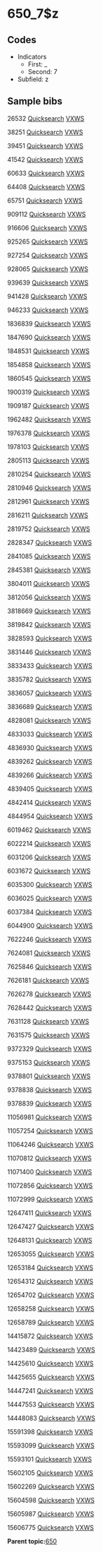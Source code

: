 # 650\_7$z

## Codes

-   Indicators
    -   First: \_
    -   Second: 7
-   Subfield: z

## Sample bibs

26532 [Quicksearch](https://search.library.yale.edu/catalog/26532) [VXWS](http://prodorbis.library.yale.edu:7014/vxws/GetHoldingsService?bibId=26532)

38251 [Quicksearch](https://search.library.yale.edu/catalog/38251) [VXWS](http://prodorbis.library.yale.edu:7014/vxws/GetHoldingsService?bibId=38251)

39451 [Quicksearch](https://search.library.yale.edu/catalog/39451) [VXWS](http://prodorbis.library.yale.edu:7014/vxws/GetHoldingsService?bibId=39451)

41542 [Quicksearch](https://search.library.yale.edu/catalog/41542) [VXWS](http://prodorbis.library.yale.edu:7014/vxws/GetHoldingsService?bibId=41542)

60633 [Quicksearch](https://search.library.yale.edu/catalog/60633) [VXWS](http://prodorbis.library.yale.edu:7014/vxws/GetHoldingsService?bibId=60633)

64408 [Quicksearch](https://search.library.yale.edu/catalog/64408) [VXWS](http://prodorbis.library.yale.edu:7014/vxws/GetHoldingsService?bibId=64408)

65751 [Quicksearch](https://search.library.yale.edu/catalog/65751) [VXWS](http://prodorbis.library.yale.edu:7014/vxws/GetHoldingsService?bibId=65751)

909112 [Quicksearch](https://search.library.yale.edu/catalog/909112) [VXWS](http://prodorbis.library.yale.edu:7014/vxws/GetHoldingsService?bibId=909112)

916606 [Quicksearch](https://search.library.yale.edu/catalog/916606) [VXWS](http://prodorbis.library.yale.edu:7014/vxws/GetHoldingsService?bibId=916606)

925265 [Quicksearch](https://search.library.yale.edu/catalog/925265) [VXWS](http://prodorbis.library.yale.edu:7014/vxws/GetHoldingsService?bibId=925265)

927254 [Quicksearch](https://search.library.yale.edu/catalog/927254) [VXWS](http://prodorbis.library.yale.edu:7014/vxws/GetHoldingsService?bibId=927254)

928065 [Quicksearch](https://search.library.yale.edu/catalog/928065) [VXWS](http://prodorbis.library.yale.edu:7014/vxws/GetHoldingsService?bibId=928065)

939639 [Quicksearch](https://search.library.yale.edu/catalog/939639) [VXWS](http://prodorbis.library.yale.edu:7014/vxws/GetHoldingsService?bibId=939639)

941428 [Quicksearch](https://search.library.yale.edu/catalog/941428) [VXWS](http://prodorbis.library.yale.edu:7014/vxws/GetHoldingsService?bibId=941428)

946233 [Quicksearch](https://search.library.yale.edu/catalog/946233) [VXWS](http://prodorbis.library.yale.edu:7014/vxws/GetHoldingsService?bibId=946233)

1836839 [Quicksearch](https://search.library.yale.edu/catalog/1836839) [VXWS](http://prodorbis.library.yale.edu:7014/vxws/GetHoldingsService?bibId=1836839)

1847690 [Quicksearch](https://search.library.yale.edu/catalog/1847690) [VXWS](http://prodorbis.library.yale.edu:7014/vxws/GetHoldingsService?bibId=1847690)

1848531 [Quicksearch](https://search.library.yale.edu/catalog/1848531) [VXWS](http://prodorbis.library.yale.edu:7014/vxws/GetHoldingsService?bibId=1848531)

1854858 [Quicksearch](https://search.library.yale.edu/catalog/1854858) [VXWS](http://prodorbis.library.yale.edu:7014/vxws/GetHoldingsService?bibId=1854858)

1860545 [Quicksearch](https://search.library.yale.edu/catalog/1860545) [VXWS](http://prodorbis.library.yale.edu:7014/vxws/GetHoldingsService?bibId=1860545)

1900319 [Quicksearch](https://search.library.yale.edu/catalog/1900319) [VXWS](http://prodorbis.library.yale.edu:7014/vxws/GetHoldingsService?bibId=1900319)

1909187 [Quicksearch](https://search.library.yale.edu/catalog/1909187) [VXWS](http://prodorbis.library.yale.edu:7014/vxws/GetHoldingsService?bibId=1909187)

1962482 [Quicksearch](https://search.library.yale.edu/catalog/1962482) [VXWS](http://prodorbis.library.yale.edu:7014/vxws/GetHoldingsService?bibId=1962482)

1976378 [Quicksearch](https://search.library.yale.edu/catalog/1976378) [VXWS](http://prodorbis.library.yale.edu:7014/vxws/GetHoldingsService?bibId=1976378)

1978103 [Quicksearch](https://search.library.yale.edu/catalog/1978103) [VXWS](http://prodorbis.library.yale.edu:7014/vxws/GetHoldingsService?bibId=1978103)

2805113 [Quicksearch](https://search.library.yale.edu/catalog/2805113) [VXWS](http://prodorbis.library.yale.edu:7014/vxws/GetHoldingsService?bibId=2805113)

2810254 [Quicksearch](https://search.library.yale.edu/catalog/2810254) [VXWS](http://prodorbis.library.yale.edu:7014/vxws/GetHoldingsService?bibId=2810254)

2810946 [Quicksearch](https://search.library.yale.edu/catalog/2810946) [VXWS](http://prodorbis.library.yale.edu:7014/vxws/GetHoldingsService?bibId=2810946)

2812961 [Quicksearch](https://search.library.yale.edu/catalog/2812961) [VXWS](http://prodorbis.library.yale.edu:7014/vxws/GetHoldingsService?bibId=2812961)

2816211 [Quicksearch](https://search.library.yale.edu/catalog/2816211) [VXWS](http://prodorbis.library.yale.edu:7014/vxws/GetHoldingsService?bibId=2816211)

2819752 [Quicksearch](https://search.library.yale.edu/catalog/2819752) [VXWS](http://prodorbis.library.yale.edu:7014/vxws/GetHoldingsService?bibId=2819752)

2828347 [Quicksearch](https://search.library.yale.edu/catalog/2828347) [VXWS](http://prodorbis.library.yale.edu:7014/vxws/GetHoldingsService?bibId=2828347)

2841085 [Quicksearch](https://search.library.yale.edu/catalog/2841085) [VXWS](http://prodorbis.library.yale.edu:7014/vxws/GetHoldingsService?bibId=2841085)

2845381 [Quicksearch](https://search.library.yale.edu/catalog/2845381) [VXWS](http://prodorbis.library.yale.edu:7014/vxws/GetHoldingsService?bibId=2845381)

3804011 [Quicksearch](https://search.library.yale.edu/catalog/3804011) [VXWS](http://prodorbis.library.yale.edu:7014/vxws/GetHoldingsService?bibId=3804011)

3812056 [Quicksearch](https://search.library.yale.edu/catalog/3812056) [VXWS](http://prodorbis.library.yale.edu:7014/vxws/GetHoldingsService?bibId=3812056)

3818669 [Quicksearch](https://search.library.yale.edu/catalog/3818669) [VXWS](http://prodorbis.library.yale.edu:7014/vxws/GetHoldingsService?bibId=3818669)

3819842 [Quicksearch](https://search.library.yale.edu/catalog/3819842) [VXWS](http://prodorbis.library.yale.edu:7014/vxws/GetHoldingsService?bibId=3819842)

3828593 [Quicksearch](https://search.library.yale.edu/catalog/3828593) [VXWS](http://prodorbis.library.yale.edu:7014/vxws/GetHoldingsService?bibId=3828593)

3831446 [Quicksearch](https://search.library.yale.edu/catalog/3831446) [VXWS](http://prodorbis.library.yale.edu:7014/vxws/GetHoldingsService?bibId=3831446)

3833433 [Quicksearch](https://search.library.yale.edu/catalog/3833433) [VXWS](http://prodorbis.library.yale.edu:7014/vxws/GetHoldingsService?bibId=3833433)

3835782 [Quicksearch](https://search.library.yale.edu/catalog/3835782) [VXWS](http://prodorbis.library.yale.edu:7014/vxws/GetHoldingsService?bibId=3835782)

3836057 [Quicksearch](https://search.library.yale.edu/catalog/3836057) [VXWS](http://prodorbis.library.yale.edu:7014/vxws/GetHoldingsService?bibId=3836057)

3836689 [Quicksearch](https://search.library.yale.edu/catalog/3836689) [VXWS](http://prodorbis.library.yale.edu:7014/vxws/GetHoldingsService?bibId=3836689)

4828081 [Quicksearch](https://search.library.yale.edu/catalog/4828081) [VXWS](http://prodorbis.library.yale.edu:7014/vxws/GetHoldingsService?bibId=4828081)

4833033 [Quicksearch](https://search.library.yale.edu/catalog/4833033) [VXWS](http://prodorbis.library.yale.edu:7014/vxws/GetHoldingsService?bibId=4833033)

4836930 [Quicksearch](https://search.library.yale.edu/catalog/4836930) [VXWS](http://prodorbis.library.yale.edu:7014/vxws/GetHoldingsService?bibId=4836930)

4839262 [Quicksearch](https://search.library.yale.edu/catalog/4839262) [VXWS](http://prodorbis.library.yale.edu:7014/vxws/GetHoldingsService?bibId=4839262)

4839266 [Quicksearch](https://search.library.yale.edu/catalog/4839266) [VXWS](http://prodorbis.library.yale.edu:7014/vxws/GetHoldingsService?bibId=4839266)

4839405 [Quicksearch](https://search.library.yale.edu/catalog/4839405) [VXWS](http://prodorbis.library.yale.edu:7014/vxws/GetHoldingsService?bibId=4839405)

4842414 [Quicksearch](https://search.library.yale.edu/catalog/4842414) [VXWS](http://prodorbis.library.yale.edu:7014/vxws/GetHoldingsService?bibId=4842414)

4844954 [Quicksearch](https://search.library.yale.edu/catalog/4844954) [VXWS](http://prodorbis.library.yale.edu:7014/vxws/GetHoldingsService?bibId=4844954)

6019462 [Quicksearch](https://search.library.yale.edu/catalog/6019462) [VXWS](http://prodorbis.library.yale.edu:7014/vxws/GetHoldingsService?bibId=6019462)

6022214 [Quicksearch](https://search.library.yale.edu/catalog/6022214) [VXWS](http://prodorbis.library.yale.edu:7014/vxws/GetHoldingsService?bibId=6022214)

6031206 [Quicksearch](https://search.library.yale.edu/catalog/6031206) [VXWS](http://prodorbis.library.yale.edu:7014/vxws/GetHoldingsService?bibId=6031206)

6031672 [Quicksearch](https://search.library.yale.edu/catalog/6031672) [VXWS](http://prodorbis.library.yale.edu:7014/vxws/GetHoldingsService?bibId=6031672)

6035300 [Quicksearch](https://search.library.yale.edu/catalog/6035300) [VXWS](http://prodorbis.library.yale.edu:7014/vxws/GetHoldingsService?bibId=6035300)

6036025 [Quicksearch](https://search.library.yale.edu/catalog/6036025) [VXWS](http://prodorbis.library.yale.edu:7014/vxws/GetHoldingsService?bibId=6036025)

6037384 [Quicksearch](https://search.library.yale.edu/catalog/6037384) [VXWS](http://prodorbis.library.yale.edu:7014/vxws/GetHoldingsService?bibId=6037384)

6044900 [Quicksearch](https://search.library.yale.edu/catalog/6044900) [VXWS](http://prodorbis.library.yale.edu:7014/vxws/GetHoldingsService?bibId=6044900)

7622246 [Quicksearch](https://search.library.yale.edu/catalog/7622246) [VXWS](http://prodorbis.library.yale.edu:7014/vxws/GetHoldingsService?bibId=7622246)

7624081 [Quicksearch](https://search.library.yale.edu/catalog/7624081) [VXWS](http://prodorbis.library.yale.edu:7014/vxws/GetHoldingsService?bibId=7624081)

7625846 [Quicksearch](https://search.library.yale.edu/catalog/7625846) [VXWS](http://prodorbis.library.yale.edu:7014/vxws/GetHoldingsService?bibId=7625846)

7626181 [Quicksearch](https://search.library.yale.edu/catalog/7626181) [VXWS](http://prodorbis.library.yale.edu:7014/vxws/GetHoldingsService?bibId=7626181)

7626278 [Quicksearch](https://search.library.yale.edu/catalog/7626278) [VXWS](http://prodorbis.library.yale.edu:7014/vxws/GetHoldingsService?bibId=7626278)

7628442 [Quicksearch](https://search.library.yale.edu/catalog/7628442) [VXWS](http://prodorbis.library.yale.edu:7014/vxws/GetHoldingsService?bibId=7628442)

7631128 [Quicksearch](https://search.library.yale.edu/catalog/7631128) [VXWS](http://prodorbis.library.yale.edu:7014/vxws/GetHoldingsService?bibId=7631128)

7631575 [Quicksearch](https://search.library.yale.edu/catalog/7631575) [VXWS](http://prodorbis.library.yale.edu:7014/vxws/GetHoldingsService?bibId=7631575)

9372329 [Quicksearch](https://search.library.yale.edu/catalog/9372329) [VXWS](http://prodorbis.library.yale.edu:7014/vxws/GetHoldingsService?bibId=9372329)

9375153 [Quicksearch](https://search.library.yale.edu/catalog/9375153) [VXWS](http://prodorbis.library.yale.edu:7014/vxws/GetHoldingsService?bibId=9375153)

9378801 [Quicksearch](https://search.library.yale.edu/catalog/9378801) [VXWS](http://prodorbis.library.yale.edu:7014/vxws/GetHoldingsService?bibId=9378801)

9378838 [Quicksearch](https://search.library.yale.edu/catalog/9378838) [VXWS](http://prodorbis.library.yale.edu:7014/vxws/GetHoldingsService?bibId=9378838)

9378839 [Quicksearch](https://search.library.yale.edu/catalog/9378839) [VXWS](http://prodorbis.library.yale.edu:7014/vxws/GetHoldingsService?bibId=9378839)

11056981 [Quicksearch](https://search.library.yale.edu/catalog/11056981) [VXWS](http://prodorbis.library.yale.edu:7014/vxws/GetHoldingsService?bibId=11056981)

11057254 [Quicksearch](https://search.library.yale.edu/catalog/11057254) [VXWS](http://prodorbis.library.yale.edu:7014/vxws/GetHoldingsService?bibId=11057254)

11064246 [Quicksearch](https://search.library.yale.edu/catalog/11064246) [VXWS](http://prodorbis.library.yale.edu:7014/vxws/GetHoldingsService?bibId=11064246)

11070812 [Quicksearch](https://search.library.yale.edu/catalog/11070812) [VXWS](http://prodorbis.library.yale.edu:7014/vxws/GetHoldingsService?bibId=11070812)

11071400 [Quicksearch](https://search.library.yale.edu/catalog/11071400) [VXWS](http://prodorbis.library.yale.edu:7014/vxws/GetHoldingsService?bibId=11071400)

11072856 [Quicksearch](https://search.library.yale.edu/catalog/11072856) [VXWS](http://prodorbis.library.yale.edu:7014/vxws/GetHoldingsService?bibId=11072856)

11072999 [Quicksearch](https://search.library.yale.edu/catalog/11072999) [VXWS](http://prodorbis.library.yale.edu:7014/vxws/GetHoldingsService?bibId=11072999)

12647411 [Quicksearch](https://search.library.yale.edu/catalog/12647411) [VXWS](http://prodorbis.library.yale.edu:7014/vxws/GetHoldingsService?bibId=12647411)

12647427 [Quicksearch](https://search.library.yale.edu/catalog/12647427) [VXWS](http://prodorbis.library.yale.edu:7014/vxws/GetHoldingsService?bibId=12647427)

12648131 [Quicksearch](https://search.library.yale.edu/catalog/12648131) [VXWS](http://prodorbis.library.yale.edu:7014/vxws/GetHoldingsService?bibId=12648131)

12653055 [Quicksearch](https://search.library.yale.edu/catalog/12653055) [VXWS](http://prodorbis.library.yale.edu:7014/vxws/GetHoldingsService?bibId=12653055)

12653184 [Quicksearch](https://search.library.yale.edu/catalog/12653184) [VXWS](http://prodorbis.library.yale.edu:7014/vxws/GetHoldingsService?bibId=12653184)

12654312 [Quicksearch](https://search.library.yale.edu/catalog/12654312) [VXWS](http://prodorbis.library.yale.edu:7014/vxws/GetHoldingsService?bibId=12654312)

12654702 [Quicksearch](https://search.library.yale.edu/catalog/12654702) [VXWS](http://prodorbis.library.yale.edu:7014/vxws/GetHoldingsService?bibId=12654702)

12658258 [Quicksearch](https://search.library.yale.edu/catalog/12658258) [VXWS](http://prodorbis.library.yale.edu:7014/vxws/GetHoldingsService?bibId=12658258)

12658789 [Quicksearch](https://search.library.yale.edu/catalog/12658789) [VXWS](http://prodorbis.library.yale.edu:7014/vxws/GetHoldingsService?bibId=12658789)

14415872 [Quicksearch](https://search.library.yale.edu/catalog/14415872) [VXWS](http://prodorbis.library.yale.edu:7014/vxws/GetHoldingsService?bibId=14415872)

14423489 [Quicksearch](https://search.library.yale.edu/catalog/14423489) [VXWS](http://prodorbis.library.yale.edu:7014/vxws/GetHoldingsService?bibId=14423489)

14425610 [Quicksearch](https://search.library.yale.edu/catalog/14425610) [VXWS](http://prodorbis.library.yale.edu:7014/vxws/GetHoldingsService?bibId=14425610)

14425655 [Quicksearch](https://search.library.yale.edu/catalog/14425655) [VXWS](http://prodorbis.library.yale.edu:7014/vxws/GetHoldingsService?bibId=14425655)

14447241 [Quicksearch](https://search.library.yale.edu/catalog/14447241) [VXWS](http://prodorbis.library.yale.edu:7014/vxws/GetHoldingsService?bibId=14447241)

14447553 [Quicksearch](https://search.library.yale.edu/catalog/14447553) [VXWS](http://prodorbis.library.yale.edu:7014/vxws/GetHoldingsService?bibId=14447553)

14448083 [Quicksearch](https://search.library.yale.edu/catalog/14448083) [VXWS](http://prodorbis.library.yale.edu:7014/vxws/GetHoldingsService?bibId=14448083)

15591398 [Quicksearch](https://search.library.yale.edu/catalog/15591398) [VXWS](http://prodorbis.library.yale.edu:7014/vxws/GetHoldingsService?bibId=15591398)

15593099 [Quicksearch](https://search.library.yale.edu/catalog/15593099) [VXWS](http://prodorbis.library.yale.edu:7014/vxws/GetHoldingsService?bibId=15593099)

15593101 [Quicksearch](https://search.library.yale.edu/catalog/15593101) [VXWS](http://prodorbis.library.yale.edu:7014/vxws/GetHoldingsService?bibId=15593101)

15602105 [Quicksearch](https://search.library.yale.edu/catalog/15602105) [VXWS](http://prodorbis.library.yale.edu:7014/vxws/GetHoldingsService?bibId=15602105)

15602269 [Quicksearch](https://search.library.yale.edu/catalog/15602269) [VXWS](http://prodorbis.library.yale.edu:7014/vxws/GetHoldingsService?bibId=15602269)

15604598 [Quicksearch](https://search.library.yale.edu/catalog/15604598) [VXWS](http://prodorbis.library.yale.edu:7014/vxws/GetHoldingsService?bibId=15604598)

15605987 [Quicksearch](https://search.library.yale.edu/catalog/15605987) [VXWS](http://prodorbis.library.yale.edu:7014/vxws/GetHoldingsService?bibId=15605987)

15606775 [Quicksearch](https://search.library.yale.edu/catalog/15606775) [VXWS](http://prodorbis.library.yale.edu:7014/vxws/GetHoldingsService?bibId=15606775)

**Parent topic:**[650](../../tags/650/650.md)

